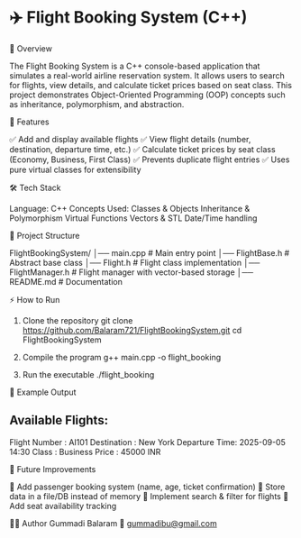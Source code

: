 # ✈️ Flight Booking System (C++)

📌 Overview

The Flight Booking System is a C++ console-based application that simulates a real-world airline reservation system.
It allows users to search for flights, view details, and calculate ticket prices based on seat class.
This project demonstrates Object-Oriented Programming (OOP) concepts such as inheritance, polymorphism, and abstraction.

🚀 Features

✅ Add and display available flights
✅ View flight details (number, destination, departure time, etc.)
✅ Calculate ticket prices by seat class (Economy, Business, First Class)
✅ Prevents duplicate flight entries
✅ Uses pure virtual classes for extensibility

🛠️ Tech Stack

Language: C++
Concepts Used:
Classes & Objects
Inheritance & Polymorphism
Virtual Functions
Vectors & STL
Date/Time handling

📂 Project Structure

FlightBookingSystem/
│── main.cpp              # Main entry point
│── FlightBase.h          # Abstract base class
│── Flight.h              # Flight class implementation
│── FlightManager.h       # Flight manager with vector-based storage
│── README.md             # Documentation

⚡ How to Run

1. Clone the repository
git clone https://github.com/Balaram721/FlightBookingSystem.git
cd FlightBookingSystem

2. Compile the program
g++ main.cpp -o flight_booking

3. Run the executable
./flight_booking

📸 Example Output

Available Flights:
------------------
Flight Number : AI101
Destination   : New York
Departure Time: 2025-09-05 14:30
Class         : Business
Price         : 45000 INR


🎯 Future Improvements

🔹 Add passenger booking system (name, age, ticket confirmation)
🔹 Store data in a file/DB instead of memory
🔹 Implement search & filter for flights
🔹 Add seat availability tracking

👨‍💻 Author
Gummadi Balaram
📧 gummadibu@gmail.com
